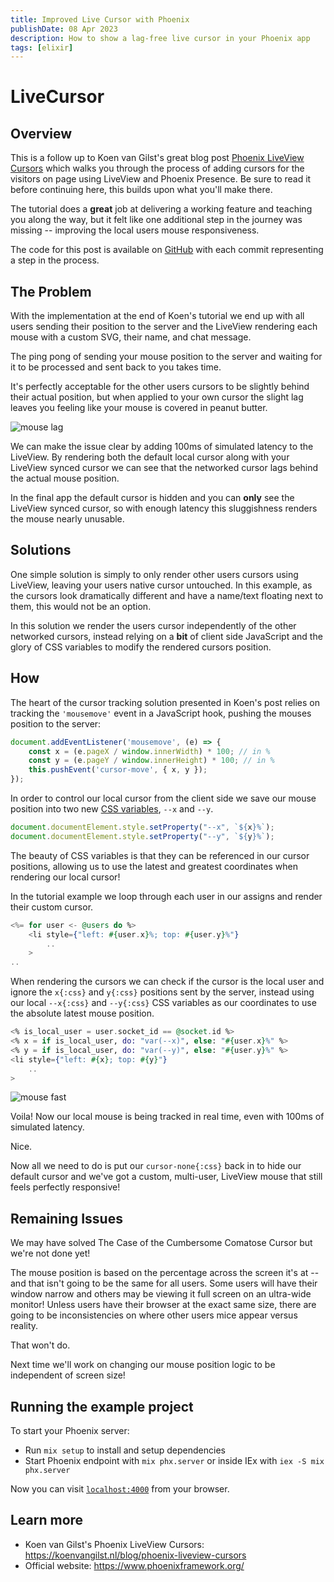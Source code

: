 ```yaml
---
title: Improved Live Cursor with Phoenix
publishDate: 08 Apr 2023
description: How to show a lag-free live cursor in your Phoenix app
tags: [elixir]
---
```


# LiveCursor

## Overview

This is a follow up to Koen van Gilst's great blog post [Phoenix LiveView Cursors](https://koenvangilst.nl/blog/phoenix-liveview-cursors) which walks you through the process of adding cursors for the visitors on page using LiveView and Phoenix Presence. Be sure to read it before continuing here, this builds upon what you'll make there.

The tutorial does a **great** job at delivering a working feature and teaching you along the way, but it felt like one additional step in the journey was missing -- improving the local users mouse responsiveness.

The code for this post is available on [GitHub](https://github.com/zolrath/live_cursor) with each commit representing a step in the process.

## The Problem

With the implementation at the end of Koen's tutorial we end up with all users sending their position to the server and the LiveView rendering each mouse with a custom SVG, their name, and chat message.

The ping pong of sending your mouse position to the server and waiting for it to be processed and sent back to you takes time. 

It's perfectly acceptable for the other users cursors to be slightly behind their actual position, but when applied to your own cursor the slight lag leaves you feeling like your mouse is covered in peanut butter.

![mouse lag](/assets/blog/live-cursor/mouselag.gif)

We can make the issue clear by adding 100ms of simulated latency to the LiveView. By rendering both the default local cursor along with your LiveView synced cursor we can see that the networked cursor lags behind the actual mouse position.

 In the final app the default cursor is hidden and you can **only** see the LiveView synced cursor, so with enough latency this sluggishness renders the mouse nearly unusable.

## Solutions

One simple solution is simply to only render other users cursors using LiveView, leaving your users native cursor untouched. In this example, as the cursors look dramatically different and have a name/text floating next to them, this would not be an option.

In this solution we render the users cursor independently of the other networked cursors, instead relying on a **bit** of client side JavaScript and the glory of CSS variables to modify the rendered cursors position.

## How

The heart of the cursor tracking solution presented in Koen's post relies on tracking the `'mousemove'` event in a JavaScript hook, pushing the mouses position to the server:

```js
document.addEventListener('mousemove', (e) => {
    const x = (e.pageX / window.innerWidth) * 100; // in %
    const y = (e.pageY / window.innerHeight) * 100; // in %
    this.pushEvent('cursor-move', { x, y });
});
```

In order to control our local cursor from the client side we save our mouse position into two new [CSS variables](https://developer.mozilla.org/en-US/docs/Web/CSS/Using_CSS_custom_properties), `--x` and `--y`.

```js
document.documentElement.style.setProperty("--x", `${x}%`);
document.documentElement.style.setProperty("--y", `${y}%`);
```

The beauty of CSS variables is that they can be referenced in our cursor positions, allowing us to use the latest and greatest coordinates when rendering our local cursor!

In the tutorial example we loop through each user in our assigns and render their custom cursor.

```elixir
<%= for user <- @users do %>
    <li style={"left: #{user.x}%; top: #{user.y}%"}
		..
    >
..
```

When rendering the cursors we can check if the cursor is the local user and ignore the `x{:css}` and `y{:css}` positions sent by the server, instead using our local `--x{:css}` and `--y{:css}` CSS variables as our coordinates to use the absolute latest mouse position.

```elixir
<% is_local_user = user.socket_id == @socket.id %>
<% x = if is_local_user, do: "var(--x)", else: "#{user.x}%" %>
<% y = if is_local_user, do: "var(--y)", else: "#{user.y}%" %>
<li style={"left: #{x}; top: #{y}"}
    ..
>
```



![mouse fast](/assets/blog/live-cursor/mousefast.gif)

Voila! Now our local mouse is being tracked in real time, even with 100ms of simulated latency.

Nice.

Now all we need to do is put our `cursor-none{:css}` back in to hide our default cursor and we've got a custom, multi-user, LiveView mouse that still feels perfectly responsive! 

## Remaining Issues

We may have solved The Case of the Cumbersome Comatose Cursor but we're not done yet!

The mouse position is based on the percentage across the screen it's at -- and that isn't going to be the same for all users. Some users will have their window narrow and others may be viewing it full screen on an ultra-wide monitor! Unless users have their browser at the exact same size, there are going to be inconsistencies on where other users mice appear versus reality.

That won't do.

Next time we'll work on changing our mouse position logic to be independent of screen size!

## Running the example project

To start your Phoenix server:

  * Run `mix setup` to install and setup dependencies
  * Start Phoenix endpoint with `mix phx.server` or inside IEx with `iex -S mix phx.server`

Now you can visit [`localhost:4000`](http://localhost:4000) from your browser.

## Learn more

  * Koen van Gilst's Phoenix LiveView Cursors: https://koenvangilst.nl/blog/phoenix-liveview-cursors
  * Official website: https://www.phoenixframework.org/
